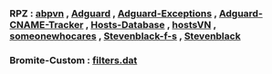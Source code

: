 ### RPZ : [abpvn](https://github.com/minoplhy/filters/releases/download/filters-build/abpvn_rpz.txt) , [Adguard](https://github.com/minoplhy/filters/releases/download/filters-build/adguard-dns_rpz.txt) , [Adguard-Exceptions](https://github.com/minoplhy/filters/releases/download/filters-build/adguard-exceptions_rpz.txt) , [Adguard-CNAME-Tracker](https://github.com/minoplhy/filters/releases/download/filters-build/cname-tracker_rpz.txt) , [Hosts-Database](https://github.com/minoplhy/filters/releases/download/filters-build/hosts-database-full-alive_rpz.txt) , [hostsVN](https://github.com/minoplhy/filters/releases/download/filters-build/hostsVN-all_rpz.txt) , [someonewhocares](https://github.com/minoplhy/filters/releases/download/filters-build/someonewhocares_rpz.txt) , [Stevenblack-f-s](https://github.com/minoplhy/filters/releases/download/filters-build/stevenblack-f-s_rpz.txt) , [Stevenblack](https://github.com/minoplhy/filters/releases/download/filters-build/stevenblack_rpz.txt)
### Bromite-Custom : [filters.dat](https://github.com/minoplhy/filters/releases/download/filters-build/filters.dat)
